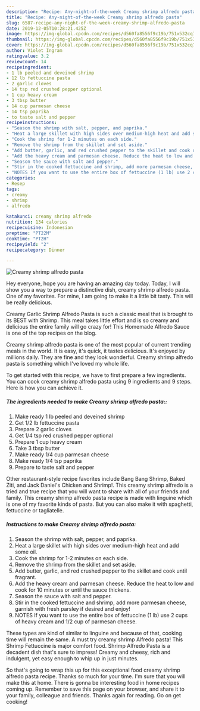 ```yaml
---
description: "Recipe: Any-night-of-the-week Creamy shrimp alfredo pasta"
title: "Recipe: Any-night-of-the-week Creamy shrimp alfredo pasta"
slug: 6587-recipe-any-night-of-the-week-creamy-shrimp-alfredo-pasta
date: 2019-12-05T10:28:21.425Z
image: https://img-global.cpcdn.com/recipes/d560fa8556f9c19b/751x532cq70/creamy-shrimp-alfredo-pasta-recipe-main-photo.jpg
thumbnail: https://img-global.cpcdn.com/recipes/d560fa8556f9c19b/751x532cq70/creamy-shrimp-alfredo-pasta-recipe-main-photo.jpg
cover: https://img-global.cpcdn.com/recipes/d560fa8556f9c19b/751x532cq70/creamy-shrimp-alfredo-pasta-recipe-main-photo.jpg
author: Violet Ingram
ratingvalue: 3.2
reviewcount: 14
recipeingredient:
- 1 lb peeled and deveined shrimp
- 12 lb fettuccine pasta
- 2 garlic cloves
- 14 tsp red crushed pepper optional
- 1 cup heavy cream
- 3 tbsp butter
- 14 cup parmesan cheese
- 14 tsp paprika
- to taste salt and pepper
recipeinstructions:
- "Season the shrimp with salt, pepper, and paprika."
- "Heat a large skillet with high sides over medium-high heat and add some oil."
- "Cook the shrimp for 1-2 minutes on each side."
- "Remove the shrimp from the skillet and set aside."
- "Add butter, garlic, and red crushed pepper to the skillet and cook until fragrant."
- "Add the heavy cream and parmesan cheese. Reduce the heat to low and cook for 10 minutes or until the sauce thickens."
- "Season the sauce with salt and pepper."
- "Stir in the cooked fettuccine and shrimp, add more parmesan cheese, garnish with fresh parsley if desired and enjoy!"
- "NOTES If you want to use the entire box of fettuccine (1 lb) use 2 cups of heavy cream and 1/2 cup of parmesan cheese."
categories:
- Resep
tags:
- creamy
- shrimp
- alfredo

katakunci: creamy shrimp alfredo
nutrition: 134 calories
recipecuisine: Indonesian
preptime: "PT22M"
cooktime: "PT2H"
recipeyield: "2"
recipecategory: Dinner

---
```



![Creamy shrimp alfredo pasta](https://img-global.cpcdn.com/recipes/d560fa8556f9c19b/751x532cq70/creamy-shrimp-alfredo-pasta-recipe-main-photo.jpg)

Hey everyone, hope you are having an amazing day today. Today, I will show you a way to prepare a distinctive dish, creamy shrimp alfredo pasta. One of my favorites. For mine, I am going to make it a little bit tasty. This will be really delicious.

Creamy Garlic Shrimp Alfredo Pasta is such a classic meal that is brought to its BEST with Shrimp. This meal takes little effort and is so creamy and delicious the entire family will go crazy for! This Homemade Alfredo Sauce is one of the top recipes on the blog.

Creamy shrimp alfredo pasta is one of the most popular of current trending meals in the world. It is easy, it's quick, it tastes delicious. It's enjoyed by millions daily. They are fine and they look wonderful. Creamy shrimp alfredo pasta is something which I've loved my whole life.


To get started with this recipe, we have to first prepare a few ingredients. You can cook creamy shrimp alfredo pasta using 9 ingredients and 9 steps. Here is how you can achieve it.

##### The ingredients needed to make Creamy shrimp alfredo pasta::

1. Make ready 1 lb peeled and deveined shrimp
1. Get 1/2 lb fettuccine pasta
1. Prepare 2 garlic cloves
1. Get 1/4 tsp red crushed pepper optional
1. Prepare 1 cup heavy cream
1. Take 3 tbsp butter
1. Make ready 1/4 cup parmesan cheese
1. Make ready 1/4 tsp paprika
1. Prepare to taste salt and pepper


Other restaurant-style recipe favorites include Bang Bang Shrimp, Baked Ziti, and Jack Daniel&#39;s Chicken and Shrimp!. This creamy shrimp alfredo is a tried and true recipe that you will want to share with all of your friends and family. This creamy shrimp alfredo pasta recipe is made with linguine which is one of my favorite kinds of pasta. But you can also make it with spaghetti, fettuccine or tagliatelle. 

##### Instructions to make Creamy shrimp alfredo pasta:

1. Season the shrimp with salt, pepper, and paprika.
1. Heat a large skillet with high sides over medium-high heat and add some oil.
1. Cook the shrimp for 1-2 minutes on each side.
1. Remove the shrimp from the skillet and set aside.
1. Add butter, garlic, and red crushed pepper to the skillet and cook until fragrant.
1. Add the heavy cream and parmesan cheese. Reduce the heat to low and cook for 10 minutes or until the sauce thickens.
1. Season the sauce with salt and pepper.
1. Stir in the cooked fettuccine and shrimp, add more parmesan cheese, garnish with fresh parsley if desired and enjoy!
1. NOTES
If you want to use the entire box of fettuccine (1 lb) use 2 cups of heavy cream and 1/2 cup of parmesan cheese.


These types are kind of similar to linguine and because of that, cooking time will remain the same. A must try creamy shrimp Alfredo pasta! This Shrimp Fettuccine is major comfort food. Shrimp Alfredo Pasta is a decadent dish that&#39;s sure to impress! Creamy and cheesy, rich and indulgent, yet easy enough to whip up in just minutes. 

So that's going to wrap this up for this exceptional food creamy shrimp alfredo pasta recipe. Thanks so much for your time. I'm sure that you will make this at home. There is gonna be interesting food in home recipes coming up. Remember to save this page on your browser, and share it to your family, colleague and friends. Thanks again for reading. Go on get cooking!
